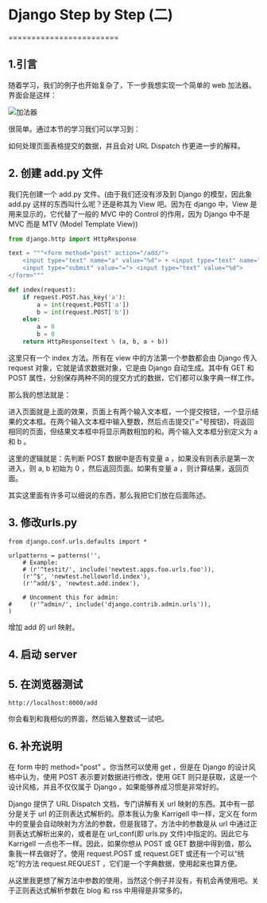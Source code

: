 # Django Step by Step (二)
========================

## 1.引言

随着学习，我们的例子也开始复杂了，下一步我想实现一个简单的 web 加法器。界面会是这样：

![加法器](https://raw.github.com/borisliu/from-python-to-django-cms/docs/django-step-by-step/tut01_01.jpg)

很简单。通过本节的学习我们可以学习到：

如何处理页面表格提交的数据，并且会对 URL Dispatch 作更进一步的解释。

## 2. 创建 add.py 文件

我们先创建一个 add.py 文件。(由于我们还没有涉及到 Django 的模型，因此象 add.py 这样的东西叫什么呢？还是称其为 View 吧。因为在 django 中，View 是用来显示的，它代替了一般的 MVC 中的 Control 的作用，因为 Django 中不是 MVC 而是 MTV (Model Template View))

```python
from django.http import HttpResponse

text = """<form method="post" action="/add/">
    <input type="text" name="a" value="%d"> + <input type="text" name="b" value="%d">
    <input type="submit" value="="> <input type="text" value="%d">
</form>"""

def index(request):
    if request.POST.has_key('a'):
        a = int(request.POST['a'])
        b = int(request.POST['b'])
    else:
        a = 0
        b = 0
    return HttpResponse(text % (a, b, a + b))
```

这里只有一个 index 方法。所有在 view 中的方法第一个参数都会由 Django 传入 request 对象，它就是请求数据对象，它是由 Django 自动生成。其中有 GET 和 POST 属性，分别保存两种不同的提交方式的数据，它们都可以象字典一样工作。

那么我的想法就是：

进入页面就是上面的效果，页面上有两个输入文本框，一个提交按钮，一个显示结果的文本框。在两个输入文本框中输入整数，然后点击提交("="号按钮)，将返回相同的页面，但结果文本框中将显示两数相加的和。两个输入文本框分别定义为 a 和 b 。

这里的逻辑就是：先判断 POST 数据中是否有变量 a ，如果没有则表示是第一次进入，则 a, b 初始为 0 ，然后返回页面。如果有变量 a ，则计算结果，返回页面。

其实这里面有许多可以细说的东西，那么我把它们放在后面陈述。

## 3. 修改urls.py

```
from django.conf.urls.defaults import *

urlpatterns = patterns('',
    # Example:
    # (r'^testit/', include('newtest.apps.foo.urls.foo')),
    (r'^$', 'newtest.helloworld.index'),
    (r'^add/$', 'newtest.add.index'),

    # Uncomment this for admin:
#     (r'^admin/', include('django.contrib.admin.urls')),
)
```

增加 add 的 url 映射。

## 4. 启动 server

## 5. 在浏览器测试

```
http://localhost:8000/add
```

你会看到和我相似的界面，然后输入整数试一试吧。

## 6. 补充说明

在 form 中的 method="post" 。你当然可以使用 get ，但是在 Django 的设计风格中认为，使用 POST 表示要对数据进行修改，使用 GET 则只是获取，这是一个设计风格，并且不仅仅属于 Django 。如果能够养成习惯是非常好的。

Django 提供了 URL Dispatch 文档，专门讲解有关 url 映射的东西。其中有一部分是关于 url 的正则表达式解析的。原本我认为象 Karrigell 中一样，定义在 form 中的变量会自动映射为方法的参数，但是我错了。方法中的参数是从 url 中通过正则表达式解析出来的，或者是在 url_conf(即 urls.py 文件)中指定的。因此它与 Karrigell 一点也不一样。因此，如果你想从 POST 或 GET 数据中得到值，那么象我一样去做好了。使用 request.POST 或 request.GET 或还有一个可以“统吃”的方法 request.REQUEST ，它们是一个字典数据，使用起来也算方便。

从这里我更想了解方法中参数的使用，当然这个例子并没有，有机会再使用吧。关于正则表达式解析参数在 blog 和 rss 中用得是非常多的。